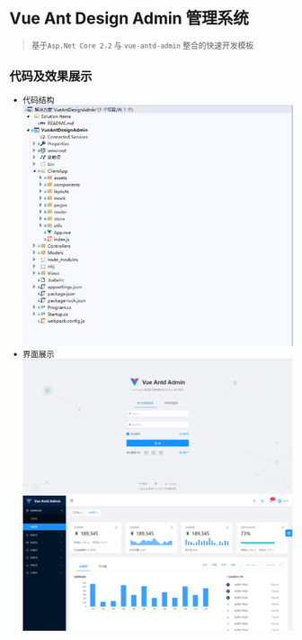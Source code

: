 # Vue Ant Design Admin 管理系统
> 基于`Asp.Net Core 2.2` 与 `vue-antd-admin` 整合的快速开发模板

## 代码及效果展示

* 代码结构
![](./docs/20190915152644.png)
* 界面展示
![](./docs/20190915152728.png)
![](./docs/20190915152800.png)



